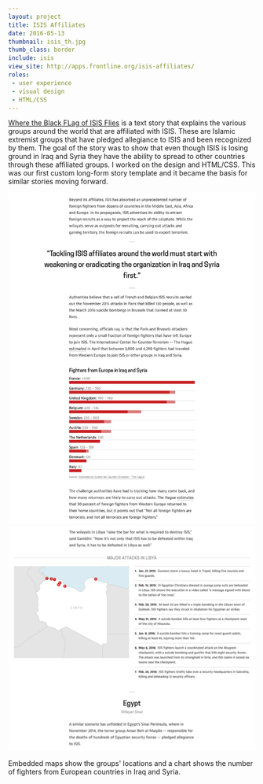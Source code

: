 ```yaml
---
layout: project
title: ISIS Affiliates
date: 2016-05-13
thumbnail: isis_th.jpg
thumb_class: border
include: isis
view_site: http://apps.frontline.org/isis-affiliates/
roles: 
 - user experience
 - visual design
 - HTML/CSS
---
```


[Where the Black FLag of ISIS Flies](http://apps.frontline.org/isis-affiliates/) is a text story that explains the various groups around the world that are affiliated with ISIS. These are Islamic extremist groups that have pledged allegiance to ISIS and been recognized by them. The goal of the story was to show that even though ISIS is losing ground in Iraq and Syria they have the ability to spread to other countries through these affiliated groups. I worked on the design and HTML/CSS. This was our first custom long-form story template and it became the basis for similar stories moving forward. 

<div class="inline inline--wide">
	<div class="inline__fill-inner">
		<div class="split">
			<img class="main__img border" src="../img/isis_page2.jpg" >
		</div>
		<div class="split">
			<img class="main__img border" src="../img/isis_page1.jpg" >
		</div>
	</div>
</div>

Embedded maps show the groups' locations and a chart shows the number of fighters from European countries in Iraq and Syria.